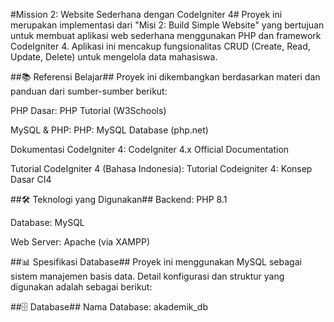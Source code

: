 #Mission 2: Website Sederhana dengan CodeIgniter 4#
Proyek ini merupakan implementasi dari "Misi 2: Build Simple Website" yang bertujuan untuk membuat aplikasi web sederhana menggunakan PHP dan framework CodeIgniter 4. Aplikasi ini mencakup fungsionalitas CRUD (Create, Read, Update, Delete) untuk mengelola data mahasiswa.

##📚 Referensi Belajar##
Proyek ini dikembangkan berdasarkan materi dan panduan dari sumber-sumber berikut:

PHP Dasar: PHP Tutorial (W3Schools)

MySQL & PHP: PHP: MySQL Database (php.net)

Dokumentasi CodeIgniter 4: CodeIgniter 4.x Official Documentation

Tutorial CodeIgniter 4 (Bahasa Indonesia): Tutorial Codeigniter 4: Konsep Dasar CI4

##🛠️ Teknologi yang Digunakan##
Backend: PHP 8.1

Database: MySQL

Web Server: Apache (via XAMPP)

##📊 Spesifikasi Database##
Proyek ini menggunakan MySQL sebagai sistem manajemen basis data. Detail konfigurasi dan struktur yang digunakan adalah sebagai berikut:

##🗄️ Database##
Nama Database: akademik_db

